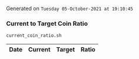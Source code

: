 Generated on `Tuesday 05-October-2021 at 19:10:45`

### Current to Target Coin Ratio
`current_coin_ratio.sh`

Date|Current|Target|Ratio
---|---|---|---
